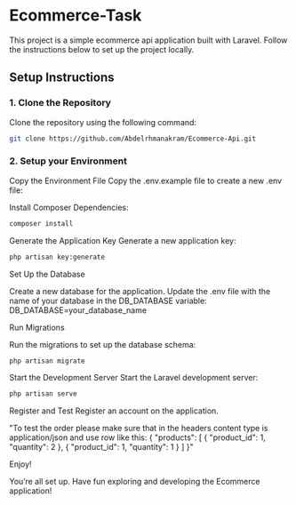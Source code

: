 # Ecommerce-Task

This project is a simple ecommerce api application built with Laravel. Follow the instructions below to set up the project locally.

## Setup Instructions

### 1. Clone the Repository

Clone the repository using the following command:

```bash
git clone https://github.com/Abdelrhmanakram/Ecommerce-Api.git
```

### 2. Setup your Environment

Copy the Environment File
Copy the .env.example file to create a new .env file:

Install Composer Dependencies:
```bash
composer install
```

Generate the Application Key
Generate a new application key:
```bash
php artisan key:generate
```

Set Up the Database

Create a new database for the application. Update the .env file with the name of your database in the DB_DATABASE variable:
DB_DATABASE=your_database_name

Run Migrations

Run the migrations to set up the database schema:
```bash
php artisan migrate
```

Start the Development Server
Start the Laravel development server:
```bash
php artisan serve
```

Register and Test
    Register an account on the application.

"To test the order please make sure that in the headers content type is application/json and use row like this:
    {
    "products": [
        { "product_id": 1, "quantity": 2 },
        { "product_id": 1, "quantity": 1 }
    ]
}"

 Enjoy!

You’re all set up. Have fun exploring and developing the Ecommerce application!
